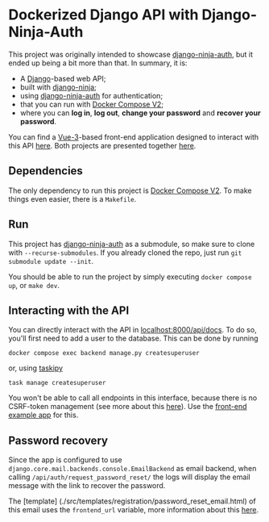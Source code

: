 # Dockerized Django API with Django-Ninja-Auth

This project was originally intended to showcase [django-ninja-auth](https://github.com/mugartec/django-ninja-auth), but it ended up being a bit more than that. In summary, it is:

- A [Django](https://www.djangoproject.com/)-based web API;
- built with [django-ninja](https://django-ninja.rest-framework.com/);
- using [django-ninja-auth](https://github.com/mugartec/django-ninja-auth) for authentication;
- that you can run with [Docker Compose V2](https://docs.docker.com/compose/cli-command/);
- where you can **log in**, **log out**, **change your password** and **recover your password**.

You can find a [Vue-3](https://v3.vuejs.org/)-based front-end application designed to interact with this API [here](https://github.com/mugartec/django-ninja-auth-app-frontend). Both projects are presented together [here](https://github.com/mugartec/django-ninja-auth-app).

## Dependencies
The only dependency to run this project is [Docker Compose V2](https://docs.docker.com/compose/cli-command/). To make things even easier, there is a `Makefile`.


## Run
This project has [django-ninja-auth](https://github.com/mugartec/django-ninja-auth) as a submodule, so make sure to clone with `--recurse-submodules`. If you already cloned the repo, just run `git submodule update --init`.

You should be able to run the project by simply executing `docker compose up`, or `make dev`.


## Interacting with the API
You can directly interact with the API in [localhost:8000/api/docs](http://localhost:8000/api/docs). To do so, you'll first need to add a user to the database. This can be done by running
```
docker compose exec backend manage.py createsuperuser
```
or, using [taskipy](https://github.com/illBeRoy/taskipy)
```
task manage createsuperuser
```
You won't be able to call all endpoints in this interface, because there is no CSRF-token management (see more about this [here](https://github.com/mugartec/django-ninja-auth#csrf)). Use the [front-end example app](https://github.com/mugartec/django-ninja-auth-app-frontend) for this.

## Password recovery

Since the app is configured to use `django.core.mail.backends.console.EmailBackend` as email backend, when calling `/api/auth/request_password_reset/` the logs will display the email message with the link to recover the password.

The [template] (./src/templates/registration/password_reset_email.html) of this email uses the `frontend_url` variable, more information about this [here](https://github.com/mugartec/django-ninja-auth).
